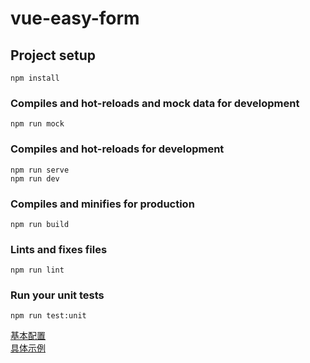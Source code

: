 # vue-easy-form

## Project setup
```
npm install
```
### Compiles and hot-reloads and mock data for development
```
npm run mock
```

### Compiles and hot-reloads for development
```
npm run serve
npm run dev
```

### Compiles and minifies for production
```
npm run build
```

### Lints and fixes files
```
npm run lint
```

### Run your unit tests
```
npm run test:unit
```
[基本配置](https://chengaohe45.github.io/vue-easy-form-docs/dist/)  
[具体示例](https://chengaohe45.github.io/vue-easy-form-docs/demo/)